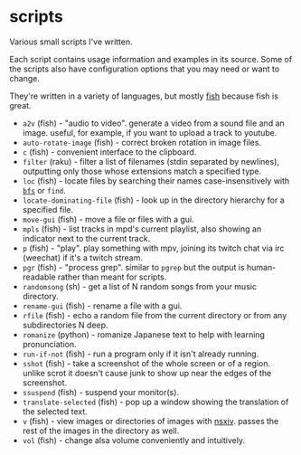 # scripts

Various small scripts I've written.

Each script contains usage information and examples in its source. Some of the scripts also have configuration options that you may need or want to change.

They're written in a variety of languages, but mostly [fish](https://fishshell.com/) because fish is great.

* `a2v` (fish) - "audio to video". generate a video from a sound file and an image. useful, for example, if you want to upload a track to youtube.
* `auto-rotate-image` (fish) - correct broken rotation in image files.
* `c` (fish) - convenient interface to the clipboard.
* `filter` (raku) - filter a list of filenames (stdin separated by newlines), outputting only those whose extensions match a specified type.
* `loc` (fish) - locate files by searching their names case-insensitively with [`bfs`](https://github.com/tavianator/bfs) or `find`.
* `locate-dominating-file` (fish) - look up in the directory hierarchy for a specified file.
* `move-gui` (fish) - move a file or files with a gui.
* `mpls` (fish) - list tracks in mpd's current playlist, also showing an indicator next to the current track.
* `p` (fish) - "play". play something with mpv, joining its twitch chat via irc (weechat) if it's a twitch stream.
* `pgr` (fish) - "process grep". similar to `pgrep` but the output is human-readable rather than meant for scripts.
* `randomsong` (sh) - get a list of N random songs from your music directory.
* `rename-gui` (fish) - rename a file with a gui.
* `rfile` (fish) - echo a random file from the current directory or from any subdirectories N deep.
* `romanize` (python) - romanize Japanese text to help with learning pronunciation.
* `run-if-not` (fish) - run a program only if it isn't already running.
* `sshot` (fish) - take a screenshot of the whole screen or of a region. unlike scrot it doesn't cause junk to show up near the edges of the screenshot.
* `ssuspend` (fish) - suspend your monitor(s).
* `translate-selected` (fish) - pop up a window showing the translation of the selected text.
* `v` (fish) - view images or directories of images with [nsxiv](https://github.com/nsxiv/nsxiv). passes the rest of the images in the directory as well.
* `vol` (fish) - change alsa volume conveniently and intuitively.
